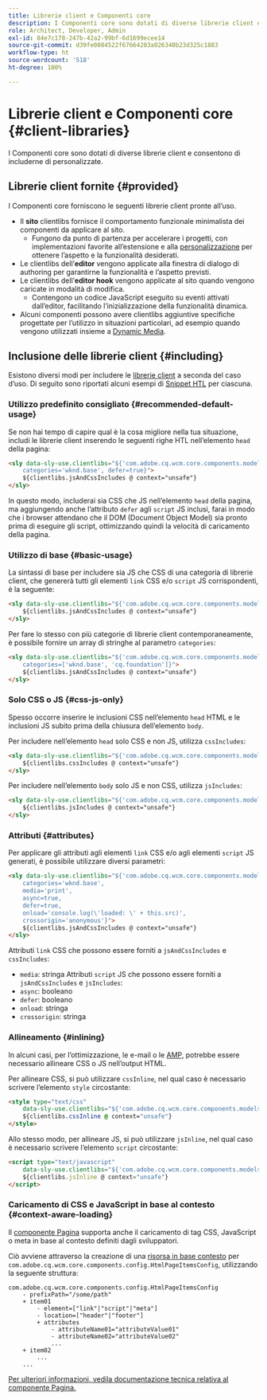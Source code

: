 ```yaml
---
title: Librerie client e Componenti core
description: I Componenti core sono dotati di diverse librerie client e consentono di includerne di personalizzate.
role: Architect, Developer, Admin
exl-id: 84e7c178-247b-42a2-99bf-6d1699ecee14
source-git-commit: d39fe0084522f67664203a026340b23d325c1883
workflow-type: ht
source-wordcount: '518'
ht-degree: 100%

---
```



# Librerie client e Componenti core {#client-libraries}

I Componenti core sono dotati di diverse librerie client e consentono di includerne di personalizzate.

## Librerie client fornite {#provided}

I Componenti core forniscono le seguenti librerie client pronte all’uso.

* Il **sito** clientlibs fornisce il comportamento funzionale minimalista dei componenti da applicare al sito.
   * Fungono da punto di partenza per accelerare i progetti, con implementazioni favorite all’estensione e alla [personalizzazione](/help/developing/customizing.md) per ottenere l’aspetto e la funzionalità desiderati.
* Le clientlibs dell’**editor** vengono applicate alla finestra di dialogo di authoring per garantirne la funzionalità e l’aspetto previsti.
* Le clientlibs dell’**editor hook** vengono applicate al sito quando vengono caricate in modalità di modifica.
   * Contengono un codice JavaScript eseguito su eventi attivati dall’editor, facilitando l’inizializzazione della funzionalità dinamica.
* Alcuni componenti possono avere clientlibs aggiuntive specifiche progettate per l’utilizzo in situazioni particolari, ad esempio quando vengono utilizzati insieme a [Dynamic Media](/help/components/image.md#dynamic-media).

## Inclusione delle librerie client {#including}

Esistono diversi modi per includere le [librerie client](/help/developing/archetype/front-end.md#clientlibs) a seconda del caso d’uso. Di seguito sono riportati alcuni esempi di [Snippet HTL](https://experienceleague.adobe.com/docs/experience-manager-htl/using/overview.html?lang=it) per ciascuna.

### Utilizzo predefinito consigliato {#recommended-default-usage}

Se non hai tempo di capire qual è la cosa migliore nella tua situazione, includi le librerie client inserendo le seguenti righe HTL nell’elemento `head` della pagina:

```html
<sly data-sly-use.clientlibs="${'com.adobe.cq.wcm.core.components.models.ClientLibraries' @
    categories='wknd.base', defer=true}">
    ${clientlibs.jsAndCssIncludes @ context="unsafe"}
</sly>
```

In questo modo, includerai sia CSS che JS nell’elemento `head` della pagina, ma aggiungendo anche l’attributo `defer` agli `script` JS inclusi, farai in modo che i browser attendano che il DOM (Document Object Model) sia pronto prima di eseguire gli script, ottimizzando quindi la velocità di caricamento della pagina.

### Utilizzo di base {#basic-usage}

La sintassi di base per includere sia JS che CSS di una categoria di librerie client, che genererà tutti gli elementi `link` CSS e/o `script` JS corrispondenti, è la seguente:

```html
<sly data-sly-use.clientlibs="${'com.adobe.cq.wcm.core.components.models.ClientLibraries' @ categories='wknd.base'}">
    ${clientlibs.jsAndCssIncludes @ context="unsafe"}
</sly>
```

Per fare lo stesso con più categorie di librerie client contemporaneamente, è possibile fornire un array di stringhe al parametro `categories`:

```html
<sly data-sly-use.clientlibs="${'com.adobe.cq.wcm.core.components.models.ClientLibraries' @
    categories=['wknd.base', 'cq.foundation']}">
    ${clientlibs.jsAndCssIncludes @ context="unsafe"}
</sly>
```

### Solo CSS o JS {#css-js-only}

Spesso occorre inserire le inclusioni CSS nell’elemento `head` HTML e le inclusioni JS subito prima della chiusura dell’elemento `body`.

Per includere nell’elemento `head` solo CSS e non JS, utilizza `cssIncludes`:

```html
<sly data-sly-use.clientlibs="${'com.adobe.cq.wcm.core.components.models.ClientLibraries' @ categories='wknd.base'}">
    ${clientlibs.cssIncludes @ context="unsafe"}
</sly>
```

Per includere nell’elemento `body` solo JS e non CSS, utilizza `jsIncludes`:

```html
<sly data-sly-use.clientlibs="${'com.adobe.cq.wcm.core.components.models.ClientLibraries' @ categories='wknd.base'}">
    ${clientlibs.jsIncludes @ context="unsafe"}
</sly>
```

### Attributi {#attributes}

Per applicare gli attributi agli elementi `link` CSS e/o agli elementi `script` JS generati, è possibile utilizzare diversi parametri:

```html
<sly data-sly-use.clientlibs="${'com.adobe.cq.wcm.core.components.models.ClientLibraries' @
    categories='wknd.base',
    media='print',
    async=true,
    defer=true,
    onload='console.log(\'loaded: \' + this.src)',
    crossorigin='anonymous'}">
    ${clientlibs.jsAndCssIncludes @ context="unsafe"}
</sly>
```

Attributi `link` CSS che possono essere forniti a `jsAndCssIncludes` e `cssIncludes`:

* `media`: stringa Attributi `script` JS che possono essere forniti a `jsAndCssIncludes` e `jsIncludes`:
* `async`: booleano
* `defer`: booleano
* `onload`: stringa
* `crossorigin`: stringa

### Allineamento {#inlining}

In alcuni casi, per l’ottimizzazione, le e-mail o le [AMP,](amp.md) potrebbe essere necessario allineare CSS o JS nell’output HTML.

Per allineare CSS, si può utilizzare `cssInline`, nel qual caso è necessario scrivere l’elemento `style` circostante:

```html
<style type="text/css"
    data-sly-use.clientlibs="${'com.adobe.cq.wcm.core.components.models.ClientLibraries' @ categories='wknd.base'}">
    ${clientlibs.cssInline @ context="unsafe"}
</style>
```

Allo stesso modo, per allineare JS, si può utilizzare `jsInline`, nel qual caso è necessario scrivere l’elemento `script` circostante:

```html
<script type="text/javascript"
    data-sly-use.clientlibs="${'com.adobe.cq.wcm.core.components.models.ClientLibraries' @ categories='wknd.base'}">
    ${clientlibs.jsInline @ context="unsafe"}
</script>
```

### Caricamento di CSS e JavaScript in base al contesto {#context-aware-loading}

Il [componente Pagina](/help/components/page.md) supporta anche il caricamento di tag CSS, JavaScript o meta in base al contesto definiti dagli sviluppatori.

Ciò avviene attraverso la creazione di una [risorsa in base contesto](context-aware-configs.md) per `com.adobe.cq.wcm.core.components.config.HtmlPageItemsConfig`, utilizzando la seguente struttura:

```text
com.adobe.cq.wcm.core.components.config.HtmlPageItemsConfig
    - prefixPath="/some/path"
    + item01
        - element=["link"|"script"|"meta"]
        - location=["header"|"footer"]
        + attributes
            - attributeName01="attributeValue01"
            - attributeName02="attributeValue02"
            ...
    + item02
        ...
    ...
```

[Per ulteriori informazioni, vedila documentazione tecnica relativa al componente Pagina.](https://github.com/adobe/aem-core-wcm-components/tree/master/content/src/content/jcr_root/apps/core/wcm/components/page/v2/page#loading-of-context-aware-cssjs)
